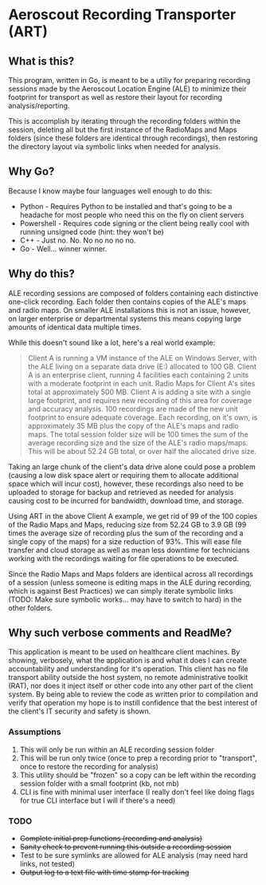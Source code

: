 # Aeroscout Recording Transporter (ART)

## What is this?
This program, written in Go, is meant to be a utiliy for preparing recording sessions made by the Aeroscout Location Engine (ALE) to minimize their footprint for transport as well as restore their layout for recording analysis/reporting.

This is accomplish by iterating through the recording folders within the session, deleting all but the first instance of the RadioMaps and Maps folders (since these folders are identical through recordings), then restoring the directory layout via symbolic links when needed for analysis.

## Why Go?
Because I know maybe four languages well enough to do this:
 - Python - Requires Python to be installed and that's going to be a headache for most people who need this on the fly on client servers
 - Powershell - Requires code signing or the client being really cool with running unsigned code (hint: they won't be)
 - C++ - Just no. No. No no no no no.
 - Go - Well... winner winner.

 ## Why do this?
 ALE recording sessions are composed of folders containing each distinctive one-click recording. Each folder then contains copies of the ALE's maps and radio maps. On smaller ALE installations this is not an issue, however, on larger enterprise or departmental systems this means copying large amounts of identical data multiple times.

 While this doesn't sound like a lot, here's a real world example:
 > Client A is running a VM instance of the ALE on Windows Server, with the ALE living on a separate data drive (E:) allocated to 100 GB. 
 > Client A is an enterprise client, running 4 facilities each containing 2 units with a moderate footprint in each unit. 
 > Radio Maps for Client A's sites total at approximately 500 MB. 
 > Client A is adding a site with a single large footprint, and requires new recording of this area for coverage and accuracy analysis. 
 > 100 recordings are made of the new unit footprint to ensure adequate coverage. Each recording, on it's own, is approximately 35 MB plus the copy of the ALE's maps and radio maps. 
 > The total session folder size will be 100 times the sum of the average recording size and the size of the ALE's radio maps/maps. This will be about 52.24 GB total, or over half the allocated drive size. 
 
 Taking an large chunk of the client's data drive alone could pose a problem (causing a low disk space alert or requiring them to allocate additional space which will incur cost), however, these recordings also need to be uploaded to storage for backup and retrieved as needed for analysis causing cost to be incurred for bandwidth, download time, and storage.

 Using ART in the above Client A example, we get rid of 99 of the 100 copies of the Radio Maps and Maps, reducing size from 52.24 GB to 3.9 GB (99 times the average size of recording plus the sum of the recording and a single copy of the maps) for a size reduction of 93%. This will ease file transfer and cloud storage as well as mean less downtime for technicians working with the recordings waiting for file operations to be executed.

 Since the Radio Maps and Maps folders are identiical across all recordings of a session (unless someone is editing maps in the ALE during recording, which is against Best Practices) we can simply iterate symbolic links (TODO: Make sure symbolic works... may have to switch to hard) in the other folders.

 ## Why such verbose comments and ReadMe?
 This application is meant to be used on healthcare client machines. By showing, verbosely, what the application is and what it does I can create accountability and understanding for it's operation. This client has no file transport ability outside the host system, no remote administrative toolkit (RAT), nor does it inject itself or other code into any other part of the client system. By being able to review the code as written prior to compilation and verify that operation my hope is to instill confidence that the best interest of the client's IT security and safety is shown.

### Assumptions
1. This will only be run within an ALE recording session folder
2. This will be run only twice (once to prep a recording prior to "transport", once to restore the recording for analysis)
3. This utility should be "frozen" so a copy can be left within the recording session folder with a small footprint (kb, not mb)
4. CLI is fine with minimal user interface (I really don't feel like doing flags for true CLI interface but I will if there's a need)

 ### TODO
 - ~~Complete initial prep functions (recording and analysis)~~
 - ~~Sanity check to prevent running this outside a recording session~~
 - Test to be sure symlinks are allowed for ALE analysis (may need hard links, not tested)
 - ~~Output log to a text file with time stamp for tracking~~